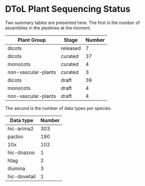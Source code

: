 # DToL Plant Sequencing Status

Two summary tables are presented here. The first is the number of assemblies in the pipelines at the moment.

| Plant Group | Stage | Number |
| --- | --- | --- |
| dicots | released | 7 |
| dicots | curated | 37 |
| monocots | curated | 4 |
| non-vascular-plants | curated | 3 |
| dicots | draft | 39 |
| monocots | draft | 4 |
| non-vascular-plants | draft | 4 |

The second is the number of data types per species.

| Data type | Number |
| --- | --- |
| hic-arima2 | 303 |
| pacbio | 190 |
| 10x | 102 |
| hic-dnazoo | 1 |
| htag | 2 |
| illumina | 3 |
| hic-dovetail | 1 |
